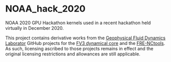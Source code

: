 # NOAA_hack_2020
NOAA 2020 GPU Hackathon kernels used in a recent hackathon held virtually in December 2020.

This project contains derivative works from the [Geophysical Fluid Dynamics Laborator](http://www.gfdl.noaa.gov/) GitHub projects for the [FV3 dynamical core](https://www.github.com/NOAA-GFDL/GFDL_atmos_cubed_sphere) and the [FRE-NCtools](https://www.github.com/NOAA-GFDL/FRE-NCtools).  As such, licensing ascribed to those projects remains in effect and the original licensing restrictions and allowances are still applicable.
